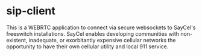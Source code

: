 # sip-client
This is a WEBRTC application to connect via secure websockets to SayCel's freeswitch installations. SayCel enables developing communities with non-existent, inadequate, or exorbitantly expensive cellular networks the opportunity to have their own cellular utility and local 911 service. 
